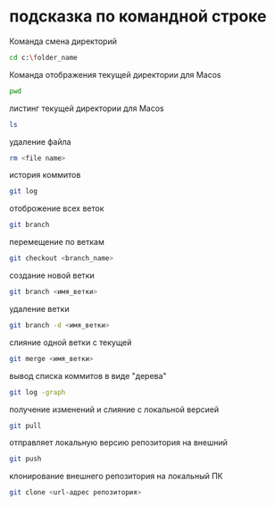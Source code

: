 # подсказка по командной строке


Команда смена директорий
``` sh
cd c:\folder_name
```

Команда отображения текущей директории для Мacos
```sh
pwd
```

листинг текущей директории для Масоs
```sh
ls
```

удаление файла 
```sh
rm <file name>
```

история коммитов
```sh
git log
```


отоброжение всех веток
```sh
git branch
```


перемещение по веткам
```sh
git checkout <branch_name>
```

создание новой ветки
```sh
git branch <имя_ветки>
```

удаление ветки
```sh
git branch -d <имя_ветки>
```
слияние одной ветки с текущей
```sh
git merge <имя_ветки>
```
вывод списка коммитов в виде "дерева"
```sh
git log -graph
```

получение изменений и слияние с локальной версией
```sh
git pull 
```

отправляет локальную версию репозитория на внешний
```sh
git push 
```
клонирование внешнего репозитория на
локальный ПК
```sh
git clone <url-адрес репозитория>
```